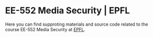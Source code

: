 # EE-552 Media Security | EPFL

Here you can find supproting materials and source code related to the course EE-552 Media Security at [EPFL](https://epfl.ch).
